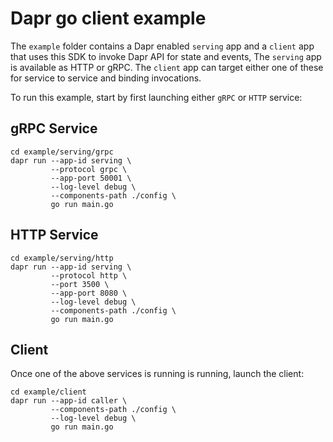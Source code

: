 # Dapr go client example 


The `example` folder contains a Dapr enabled `serving` app and a `client` app that uses this SDK to invoke Dapr API for state and events, The `serving` app is available as HTTP or gRPC. The `client` app can target either one of these for service to service and binding invocations.

To run this example, start by first launching either `gRPC` or `HTTP` service:

## gRPC Service 

```
cd example/serving/grpc
dapr run --app-id serving \
         --protocol grpc \
         --app-port 50001 \
         --log-level debug \
         --components-path ./config \
         go run main.go
```

## HTTP Service 

```
cd example/serving/http
dapr run --app-id serving \
         --protocol http \
         --port 3500 \
         --app-port 8080 \
         --log-level debug \
         --components-path ./config \
         go run main.go
```

## Client 

Once one of the above services is running is running, launch the client:

```
cd example/client
dapr run --app-id caller \
         --components-path ./config \
         --log-level debug \
         go run main.go 
```